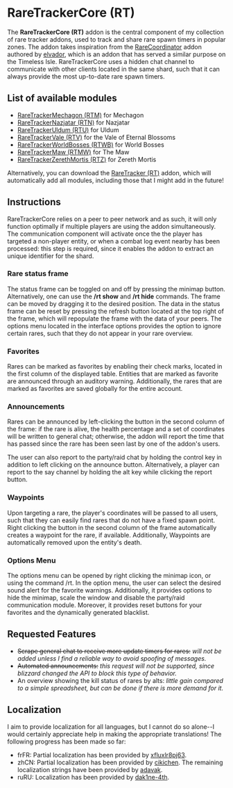 # RareTrackerCore (RT)

The **RareTrackerCore (RT)** addon is the central component of my collection of rare tracker addons, used to track and share rare spawn timers in popular zones. The addon takes inspiration from the [RareCoordinator](https://www.curseforge.com/wow/addons/rarecoordinator) addon authored by [elvador](https://www.curseforge.com/members/elvador/followers), which is an addon that has served a similar purpose on the Timeless Isle. RareTrackerCore uses a hidden chat channel to communicate with other clients located in the same shard, such that it can always provide the most up-to-date rare spawn timers.

## List of available modules
- [RareTrackerMechagon (RTM)](https://www.curseforge.com/wow/addons/raretrackermechagon-rtm) for Mechagon
- [RareTrackerNazjatar (RTN)](https://www.curseforge.com/wow/addons/raretrackernazjatar-rtn) for Nazjatar
- [RareTrackerUldum (RTU)](https://www.curseforge.com/wow/addons/raretrackeruldum-rtu) for Uldum
- [RareTrackerVale (RTV)](https://www.curseforge.com/wow/addons/raretrackervale-rtv) for the Vale of Eternal Blossoms
- [RareTrackerWorldBosses (RTWB)](https://www.curseforge.com/wow/addons/raretrackerworldbosses-rtwb) for World Bosses
- [RareTrackerMaw (RTMW)](https://www.curseforge.com/wow/addons/raretrackermaw-rtmw) for The Maw
- [RareTrackerZerethMortis (RTZ)](https://www.curseforge.com/wow/addons/raretrackermaw-rtmw) for Zereth Mortis

Alternatively, you can download the [RareTracker (RT)](https://www.curseforge.com/wow/addons/raretracker-rt) addon, which will automatically add all modules, including those that I might add in the future!

## Instructions
RareTrackerCore relies on a peer to peer network and as such, it will only function optimally if multiple players are using the addon simultaneously. The communication component will activate once the the player has targeted a non-player entity, or when a combat log event nearby has been processed: this step is required, since it enables the addon to extract an unique identifier for the shard.

### Rare status frame
The status frame can be toggled on and off by pressing the minimap button. Alternatively, one can use the **/rt show** and **/rt hide** commands. The frame can be moved by dragging it to the desired position. The data in the status frame can be reset by pressing the refresh button located at the top right of the frame, which will repopulate the frame with the data of your peers. The options menu located in the interface options provides the option to ignore certain rares, such that they do not appear in your rare overview.

### Favorites
Rares can be marked as favorites by enabling their check marks, located in the first column of the displayed table. Entities that are marked as favorite are announced through an auditory warning. Additionally, the rares that are marked as favorites are saved globally for the entire account.

### Announcements
Rares can be announced by left-clicking the button in the second column of the frame: if the rare is alive, the health percentage and a set of coordinates will be written to general chat; otherwise, the addon will report the time that has passed since the rare has been seen last by one of the addon's users.

The user can also report to the party/raid chat by holding the control key in addition to left clicking on the announce button. Alternatively, a player can report to the say channel by holding the alt key while clicking the report button.

### Waypoints
Upon targeting a rare, the player's coordinates will be passed to all users, such that they can easily find rares that do not have a fixed spawn point. Right clicking the button in the second column of the frame automatically creates a waypoint for the rare, if available. Additionally, Waypoints are automatically removed upon the entity's death.

### Options Menu
The options menu can be opened by right clicking the minimap icon, or using the command /rt. In the option menu, the user can select the desired sound alert for the favorite warnings. Additionally, it provides options to hide the minimap, scale the window and disable the party/raid communication module. Moreover, it provides reset buttons for your favorites and the dynamically generated blacklist.

## Requested Features
- ~~Scrape general chat to receive more update timers for rares:~~ *will not be added unless I find a reliable way to avoid spoofing of messages.*
- ~~Automated announcements:~~ *this request will not be supported, since blizzard changed the API to block this type of behavior.*
- An overview showing the kill status of rares by alts: *little gain compared to a simple spreadsheet, but can be done if there is more demand for it.*


## Localization
I aim to provide localization for all languages, but I cannot do so alone--I would certainly appreciate help in making the appropriate translations! The following progress has been made so far:

- frFR: Partial localization has been provided by [xfluxlr8pj63](https://www.curseforge.com/members/xfluxlr8pj63/projects).
- zhCN: Partial localization has been provided by [cikichen](https://www.curseforge.com/members/cikichen/projects). The remaining localization strings have been provided by [adavak](https://github.com/adavak).
- ruRU: Localization has been provided by [dak1ne-4th](https://github.com/dak1ne-4th).

